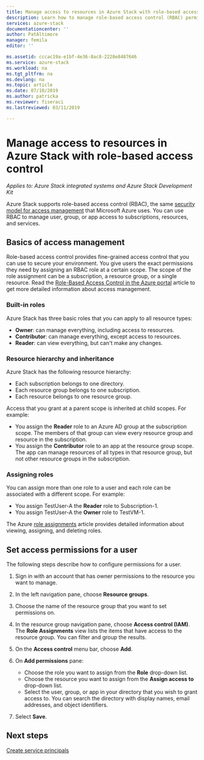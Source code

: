 ```yaml
---
title: Manage access to resources in Azure Stack with role-based access control | Microsoft Docs
description: Learn how to manage role-based access control (RBAC) permissions in Azure Stack as an admin or a tenant.
services: azure-stack
documentationcenter: ''
author: PatAltimore
manager: femila
editor: ''

ms.assetid: cccac19a-e1bf-4e36-8ac8-2228e8487646
ms.service: azure-stack
ms.workload: na
ms.tgt_pltfrm: na
ms.devlang: na
ms.topic: article
ms.date: 07/10/2019
ms.author: patricka
ms.reviewer: fiseraci
ms.lastreviewed: 03/11/2019

---
```


# Manage access to resources in Azure Stack with role-based access control

*Applies to: Azure Stack integrated systems and Azure Stack Development Kit*

Azure Stack supports role-based access control (RBAC), the same [security model for access management](https://docs.microsoft.com/azure/role-based-access-control/overview) that Microsoft Azure uses. You can use RBAC to manage user, group, or app access to subscriptions, resources, and services.

## Basics of access management

Role-based access control provides fine-grained access control that you can use to secure your environment. You give users the exact permissions they need by assigning an RBAC role at a certain scope. The scope of the role assignment can be a subscription, a resource group, or a single resource. Read the [Role-Based Access Control in the Azure portal](https://docs.microsoft.com/azure/role-based-access-control/overview) article to get more detailed information about access management.

### Built-in roles

Azure Stack has three basic roles that you can apply to all resource types:

* **Owner**: can manage everything, including access to resources.
* **Contributor**: can manage everything, except access to resources.
* **Reader**: can view everything, but can't make any changes.

### Resource hierarchy and inheritance

Azure Stack has the following resource hierarchy:

* Each subscription belongs to one directory.
* Each resource group belongs to one subscription.
* Each resource belongs to one resource group.

Access that you grant at a parent scope is inherited at child scopes. For example:

* You assign the **Reader** role to an Azure AD group at the subscription scope. The members of that group can view every resource group and resource in the subscription.
* You assign the **Contributor** role to an app at the resource group scope. The app can manage resources of all types in that resource group, but not other resource groups in the subscription.

### Assigning roles

You can assign more than one role to a user and each role can be associated with a different scope. For example:

* You assign TestUser-A the **Reader** role to Subscription-1.
* You assign TestUser-A the **Owner** role to TestVM-1.

The Azure [role assignments](https://docs.microsoft.com/azure/role-based-access-control/role-assignments-portal) article provides detailed information about viewing, assigning, and deleting roles.

## Set access permissions for a user

The following steps describe how to configure permissions for a user.

1. Sign in with an account that has owner permissions to the resource you want to manage.
2. In the left navigation pane, choose **Resource groups**.
3. Choose the name of the resource group that you want to set permissions on.
4. In the resource group navigation pane, choose **Access control (IAM)**.<BR> The **Role Assignments** view lists the items that have access to the resource group. You can filter and group the results.
5. On the **Access control** menu bar, choose **Add**.
6. On **Add permissions** pane:

   * Choose the role you want to assign from the **Role** drop-down list.
   * Choose the resource you want to assign from the **Assign access to** drop-down list.
   * Select the user, group, or app in your directory that you wish to grant access to. You can search the directory with display names, email addresses, and object identifiers.

7. Select **Save**.

## Next steps

[Create service principals](../operator/azure-stack-create-service-principals.md)
